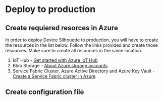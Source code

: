 # Deploy to production

## Create requiered resorces in Azure

In order to deploy Device Silhouette to production, you will have to create the resources in the list below. Follow the links provided and create those resources.
Make sure to create all resources in the same location.

1. IoT Hub - [Get started with Azure IoT Hub ](https://azure.microsoft.com/en-us/documentation/articles/iot-hub-csharp-csharp-getstarted/)
2. Blob Storage - [About Azure storage accounts](https://azure.microsoft.com/en-us/documentation/articles/storage-create-storage-account/)
3. Service Fabric Cluster, Azure Active Directory and Azure Key Vault - [Create a Service Fabric cluster in Azure](https://azure.microsoft.com/en-us/documentation/articles/service-fabric-cluster-creation-via-portal/)

## Create configuration file






